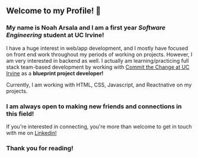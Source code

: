 ## Welcome to my Profile! 👋

### My name is **Noah Arsala** and I am a first year ***Software Engineering*** student at **UC Irvine**!

I have a huge interest in web/app development, and I mostly have focused on front end work throughout my periods of working on projects. However, I am very interested in backend as well. I actually am learning/practicing full stack team-based development by working with [Commit the Change at UC Irvine](https://github.com/ctc-uci) as a **blueprint project developer!**

Currently, I am working with HTML, CSS, Javascript, and Reactnative on my projects.

### I am always open to making new friends and connections in this field!
If you're interested in connecting, you're more than welcome to get in touch with me on [Linkedin!](https://www.linkedin.com/in/noah-arsala-0324911b3/) 

### Thank you for reading!

